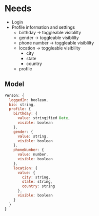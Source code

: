 # Needs
* Login
* Profile information and settings
  * birthday -> toggleable visiblilty
  * gender -> toggleable visiblilty
  * phone number -> toggleable visiblilty
  * location -> toggleable visiblilty
    * city
    * state
    * country
  * profile

## Model

```javascript
Person: {
  loggedIn: boolean,
  bio: string,
  profile: {
    birthday: {
      value: stringified Date,
      visible: boolean
    },
    gender: {
      value: string,
      visible: boolean
    },
    phoneNumber: {
      value: number,
      visible: boolean
    },
    location: {
      value: {
        city: string,
        state: string,
        country: string
      },
      visible: boolean
    }
  }
}
```
